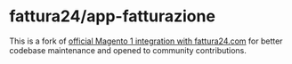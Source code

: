 # fattura24/app-fatturazione
This is a fork of [official Magento 1 integration with fattura24.com](https://www.fattura24.com/magento-modulo-fatturazione/) for better codebase maintenance and opened to community contributions.
